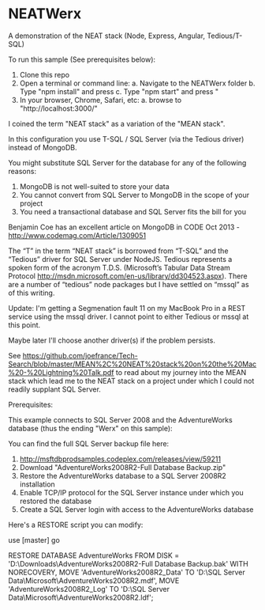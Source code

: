 NEATWerx
========

A demonstration of the NEAT stack (Node, Express, Angular, Tedious/T-SQL)

To run this sample (See prerequisites below):

  1. Clone this repo
  2. Open a terminal or command line:
    a. Navigate to the NEATWerx folder
    b. Type "npm install" and press <ENTER>
    c. Type "npm start" and press <ENTER>"
  3. In your browser, Chrome, Safari, etc:
    a. browse to "http://localhost:3000/"


I coined the term "NEAT stack" as a variation of the "MEAN stack".

In this configuration you use T-SQL / SQL Server (via the Tedious driver) instead of MongoDB.

You might substitute SQL Server for the database for any of the following reasons:

  1. MongoDB is not well-suited to store your data
  2. You cannot convert from SQL Server to MongoDB in the scope of your project
  3. You need a transactional database and SQL Server fits the bill for you
  
Benjamin Coe has an excellent article on MongoDB in CODE Oct 2013 - http://www.codemag.com/Article/1309051

The “T” in the term “NEAT stack” is borrowed from “T-SQL” and the “Tedious” driver for SQL 
Server under NodeJS. Tedious represents a spoken form of the acronym T.D.S. (Microsoft’s 
Tabular Data Stream Protocol http://msdn.microsoft.com/en-us/library/dd304523.aspx). There are a number of “tedious” node packages but I have settled on “mssql” as of this writing.

Update: I'm getting a Segmenation fault 11 on my MacBook Pro in a REST service using the mssql driver. I cannot point to either Tedious or mssql at this point.

Maybe later I'll choose another driver(s) if the problem persists.

See https://github.com/joefrance/Tech-Search/blob/master/MEAN%2C%20NEAT%20stack%20on%20the%20Mac%20-%20Lightning%20Talk.pdf to read about my journey into the MEAN stack which lead me to the NEAT stack on a project under which I could not readily supplant SQL Server.

Prerequisites:

This example connects to SQL Server 2008 and the AdventureWorks database (thus the ending "Werx" on this sample):

You can find the full SQL Server backup file here:

 1. http://msftdbprodsamples.codeplex.com/releases/view/59211
 2. Download "AdventureWorks2008R2-Full Database Backup.zip"
 3. Restore the AdventureWorks database to a SQL Server 2008R2 installation
 4. Enable TCP/IP protocol for the SQL Server instance under which you restored the database
 5. Create a SQL Server login with access to the AdventureWorks database

 Here's a RESTORE script you can modify:

  use [master]
  go

  RESTORE DATABASE AdventureWorks
    FROM DISK = 'D:\Downloads\AdventureWorks2008R2-Full Database Backup.bak'
    WITH NORECOVERY,
    MOVE 'AdventureWorks2008R2_Data' TO
      'D:\SQL Server Data\Microsoft\AdventureWorks2008R2.mdf',
    MOVE 'AdventureWorks2008R2_Log'
      TO 'D:\SQL Server Data\Microsoft\AdventureWorks2008R2.ldf';